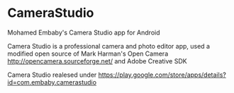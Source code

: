 # CameraStudio
Mohamed Embaby's Camera Studio app for Android

Camera Studio is a professional camera and photo editor app, used a modified open source of Mark Harman's Open Camera http://opencamera.sourceforge.net/ and Adobe Creative SDK

Camera Studio realesed under https://play.google.com/store/apps/details?id=com.embaby.camerastudio

